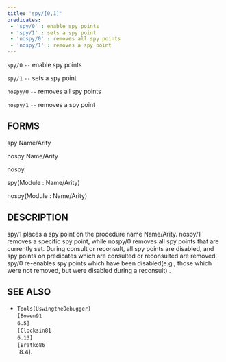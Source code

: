 ```yaml
---
title: 'spy/[0,1]'
predicates:
 - 'spy/0' : enable spy points
 - 'spy/1' : sets a spy point
 - 'nospy/0' : removes all spy points
 - 'nospy/1' : removes a spy point
---
```

`spy/0` `--` enable spy points

`spy/1` `--` sets a spy point

`nospy/0` `--` removes all spy points

`nospy/1` `--` removes a spy point


## FORMS

spy Name/Arity

nospy Name/Arity

nospy

spy(Module : Name/Arity)

nospy(Module : Name/Arity)


## DESCRIPTION

spy/1 places a spy point on the procedure name Name/Arity. nospy/1 removes a specific spy point, while nospy/0 removes all spy points that are currently set. During consult or reconsult, all spy points are disabled, and spy points on predicates which are consulted or reconsulted are removed. spy/0 re-enables spy points which have been disabled(e.g., those which were not removed, but were disabled during a reconsult) .


## SEE ALSO

- `Tools(UswingtheDebugger)`  
`[Bowen91`  
`6.5]`  
`[Clocksin81`  
`6.13]`  
`[Bratko86`  
`8.4].
